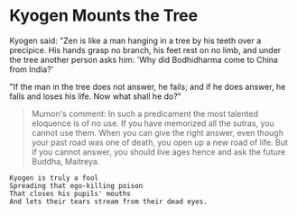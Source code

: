 # Kyogen Mounts the Tree

Kyogen said: "Zen is like a man hanging in a tree by his teeth over a precipice. His hands grasp no branch, his feet rest on no limb, and under the tree another person asks him: 'Why did Bodhidharma come to China from India?'

"If the man in the tree does not answer, he fails; and if he does answer, he falls and loses his life. Now what shall he do?"

> Mumon's comment: In such a predicament the most talented eloquence is of no use. If you have memorized all the sutras, you cannot use them. When you can give the right answer, even though your past road was one of death, you open up a new road of life. But if you cannot answer, you should live ages hence and ask the future Buddha, Maitreya.

```
Kyogen is truly a fool
Spreading that ego-killing poison
That closes his pupils' mouths
And lets their tears stream from their dead eyes.
```
